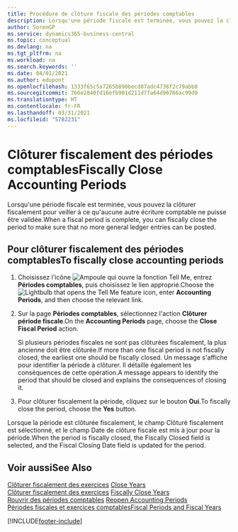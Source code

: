 ```yaml
---
title: Procédure de clôture fiscale des périodes comptables
description: Lorsqu'une période fiscale est terminée, vous pouvez la clôturer fiscalement pour veiller à ce qu'aucune autre écriture comptable ne puisse être validée.
author: SorenGP
ms.service: dynamics365-business-central
ms.topic: conceptual
ms.devlang: na
ms.tgt_pltfrm: na
ms.workload: na
ms.search.keywords: ''
ms.date: 04/01/2021
ms.author: edupont
ms.openlocfilehash: 1333f65c5a7265b890becd87adc4736f2c79abb8
ms.sourcegitcommit: 766e2840fd16efb901d211d7fa64d96766ac99d9
ms.translationtype: HT
ms.contentlocale: fr-FR
ms.lasthandoff: 03/31/2021
ms.locfileid: "5782231"
---
```

# <a name="fiscally-close-accounting-periods"></a><span data-ttu-id="494c6-103">Clôturer fiscalement des périodes comptables</span><span class="sxs-lookup"><span data-stu-id="494c6-103">Fiscally Close Accounting Periods</span></span>
<span data-ttu-id="494c6-104">Lorsqu'une période fiscale est terminée, vous pouvez la clôturer fiscalement pour veiller à ce qu'aucune autre écriture comptable ne puisse être validée.</span><span class="sxs-lookup"><span data-stu-id="494c6-104">When a fiscal period is complete, you can fiscally close the period to make sure that no more general ledger entries can be posted.</span></span>  

## <a name="to-fiscally-close-accounting-periods"></a><span data-ttu-id="494c6-105">Pour clôturer fiscalement des périodes comptables</span><span class="sxs-lookup"><span data-stu-id="494c6-105">To fiscally close accounting periods</span></span>  

1.  <span data-ttu-id="494c6-106">Choisissez l'icône ![Ampoule qui ouvre la fonction Tell Me](../../media/ui-search/search_small.png "Dites-moi ce que vous voulez faire"), entrez **Périodes comptables**, puis choisissez le lien approprié.</span><span class="sxs-lookup"><span data-stu-id="494c6-106">Choose the ![Lightbulb that opens the Tell Me feature](../../media/ui-search/search_small.png "Tell me what you want to do") icon, enter **Accounting Periods**, and then choose the relevant link.</span></span>  
2.  <span data-ttu-id="494c6-107">Sur la page **Périodes comptables**, sélectionnez l'action **Clôturer période fiscale**.</span><span class="sxs-lookup"><span data-stu-id="494c6-107">On the **Accounting Periods** page, choose the **Close Fiscal Period** action.</span></span>  

    <span data-ttu-id="494c6-108">Si plusieurs périodes fiscales ne sont pas clôturées fiscalement, la plus ancienne doit être clôturée.</span><span class="sxs-lookup"><span data-stu-id="494c6-108">If more than one fiscal period is not fiscally closed, the earliest one should be fiscally closed.</span></span> <span data-ttu-id="494c6-109">Un message s'affiche pour identifier la période à clôturer. Il détaille également les conséquences de cette opération.</span><span class="sxs-lookup"><span data-stu-id="494c6-109">A message appears to identify the period that should be closed and explains the consequences of closing it.</span></span>  

3.  <span data-ttu-id="494c6-110">Pour clôturer fiscalement la période, cliquez sur le bouton **Oui**.</span><span class="sxs-lookup"><span data-stu-id="494c6-110">To fiscally close the period, choose the **Yes** button.</span></span>  

<span data-ttu-id="494c6-111">Lorsque la période est clôturée fiscalement, le champ Clôturé fiscalement est sélectionné, et le champ Date de clôture fiscale est mis à jour pour la période.</span><span class="sxs-lookup"><span data-stu-id="494c6-111">When the period is fiscally closed, the Fiscally Closed field is selected, and the Fiscal Closing Date field is updated for the period.</span></span>  

## <a name="see-also"></a><span data-ttu-id="494c6-112">Voir aussi</span><span class="sxs-lookup"><span data-stu-id="494c6-112">See Also</span></span>  
 <span data-ttu-id="494c6-113">[Clôturer fiscalement des exercices](how-to-close-years.md) </span><span class="sxs-lookup"><span data-stu-id="494c6-113">[Close Years](how-to-close-years.md) </span></span>  
 <span data-ttu-id="494c6-114">[Clôturer fiscalement des exercices](how-to-fiscally-close-years.md) </span><span class="sxs-lookup"><span data-stu-id="494c6-114">[Fiscally Close Years](how-to-fiscally-close-years.md) </span></span>  
 <span data-ttu-id="494c6-115">[Rouvrir des périodes comptables](how-to-reopen-accounting-periods.md) </span><span class="sxs-lookup"><span data-stu-id="494c6-115">[Reopen Accounting Periods](how-to-reopen-accounting-periods.md) </span></span>  
 [<span data-ttu-id="494c6-116">Périodes fiscales et exercices comptables</span><span class="sxs-lookup"><span data-stu-id="494c6-116">Fiscal Periods and Fiscal Years</span></span>](fiscal-periods-and-fiscal-years.md)


[!INCLUDE[footer-include](../../includes/footer-banner.md)]